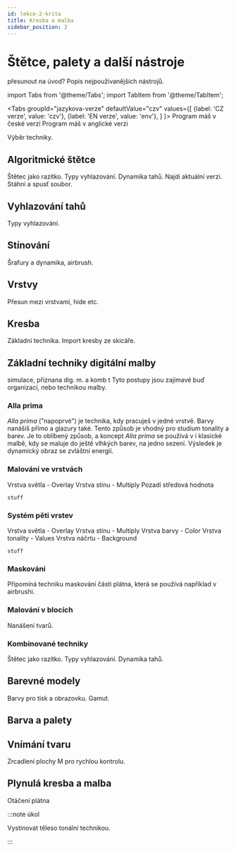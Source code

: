 ```yaml
---
id: lekce-2-krita
title: Kresba a malba
sidebar_position: 2
---
```


# Štětce, palety a další nástroje
přesunout na úvod? Popis nejpoužívanějších nástrojů.

import Tabs from '@theme/Tabs';
import TabItem from '@theme/TabItem';

<Tabs
  groupId="jazykova-verze"
  defaultValue="czv"
  values={[
    {label: 'CZ verze', value: 'czv'},
    {label: 'EN verze', value: 'env'},
  ]
}>
<TabItem value="czv">Program máš v české verzi</TabItem>
<TabItem value="env">Program máš v anglické verzi</TabItem>
</Tabs>

Výběr techniky.
## Algoritmické štětce

Štětec jako razítko. Typy vyhlazování. Dynamika tahů.
Najdi aktuální verzi. Stáhni a spusť soubor.
## Vyhlazování tahů
Typy vyhlazování.
## Stínování
Šrafury a dynamika, airbrush.
## Vrstvy
Přesun mezi vrstvami, hide etc.
## Kresba
Základní technika. Import kresby ze skicáře.

## Základní techniky digitální malby
simulace, přiznana dig. m. a komb t
Tyto postupy jsou zajímavé buď organizací, nebo technikou malby.
### Alla prima
*Alla prima* ("napoprvé") je technika, kdy pracuješ v jedné vrstvě. Barvy nanášíš přímo a glazury také. Tento způsob je vhodný pro studium tonality a barev. Je to oblíbený způsob, a koncept *Alla prima* se používá v i klasické malbě, kdy se maluje do ještě vlhkých barev, na jedno sezení. Výsledek je dynamický obraz se zvláštní energií.

### Malování ve vrstvách
Vrstva světla - Overlay
Vrstva stínu - Multiply
Pozadí středová hodnota

```
stuff
```


### Systém pěti vrstev
Vrstva světla - Overlay
Vrstva stínu - Multiply
Vrstva barvy - Color
Vrstva tonality - Values
Vrstva náčrtu - Background
```
stuff
```
### Maskování
Připomíná techniku maskování části plátna, která se používá například v airbrushi.

### Malování v blocích
Nanášení tvarů.

### Kombinované techniky

Štětec jako razítko. Typy vyhlazování. Dynamika tahů.
## Barevné modely
Barvy pro tisk a obrazovku. Gamut.
## Barva a palety

## Vnímání tvaru
Zrcadlení plochy M pro rychlou kontrolu.
## Plynulá kresba a malba
Otáčení plátna



:::note úkol

Vystínovat těleso tonální technikou.

:::
